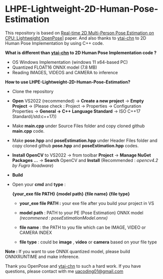 
# LHPE-Lightweight-2D-Human-Pose-Estimation

This repository is based on [Real-time 2D Multi-Person Pose Estimation on CPU: Lightweight OpenPose](https://arxiv.org/pdf/1811.12004.pdf)] paper. And also thanks to [ytai-chn](https://github.com/ytai-chn) to 2D Human Pose Implementation by using C++ code. 

**What is different than [ytai-chn](https://github.com/ytai-chn) to 2D Human Pose Implementation code ?** 

 - OS Windows Implementation (windows 11 x64-based PC)
 - Quantized FLOAT16 ONNX model (7.8 MB) 
 - Reading IMAGES, VIDEOS and CAMERA to inference

**How to use LHPE-Lightweight-2D-Human-Pose-Estimation?**

 - Clone the repository
 
 - **Open** VS2022 (recommended) -> **Create a new project** -> **Empty Project** -> (Please check : Project -> Properties -> Configuration Properties -> **General -> C++ Language Standard** -> ISO C++17 Standard(/std:c++17))
 
 -  Make **main.cpp** under Source Files folder and copy cloned github **main.cpp** code.
 
 - Make **pose.hpp** and **poseEstimation.hpp** under Header Files folder and copy cloned github **pose.hpp** and **poseEstimation.hpp** codes.

 - **Install OpenCV** to VS2022 -> from toolbar **Project** -> **Manage NuGet Packages ...** -> **Search** OpenCV and **Install** (Recommended : *opencv4.2 by Fugro Roadware*)
 
 - **Build** 
 
 - Open your **cmd** and  **type** : 
 

      **{your_exe file PATH} {model path} {file name} {file type}**

    - **your_exe file PATH :** your exe file  after you build your project in VS

    - **model path** : PATH to your PE (Pose Estimation) ONNX model *(recommened : poseEstimationModel.onnx)*

   - **file name** : the PATH to you file which can be IMAGE, VIDEO or CAMERA INDEX
   
   -  **file type** : could be **image** , **video** or **camera** based on your file type


**Note :** If you want to use ONNX quantized model, please build ONNXRUNTIME and make inference.

Thank you OpenPose and  [ytai-chn](https://github.com/ytai-chn) to such a hard  work. If you have questions, please contact with me uacoding01@gmail.com
